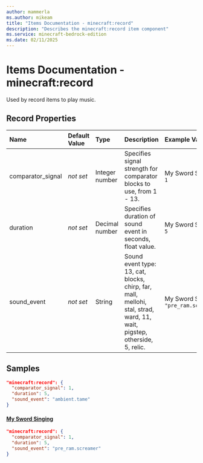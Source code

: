 ```yaml
---
author: mammerla
ms.author: mikeam
title: "Items Documentation - minecraft:record"
description: "Describes the minecraft:record item component"
ms.service: minecraft-bedrock-edition
ms.date: 02/11/2025 
---
```


# Items Documentation - minecraft:record

Used by record items to play music.


## Record Properties

|Name       |Default Value |Type |Description |Example Values |
|:----------|:-------------|:----|:-----------|:------------- |
| comparator_signal | *not set* | Integer number | Specifies signal strength for comparator blocks to use, from 1 - 13. | My Sword Singing: `1` | 
| duration | *not set* | Decimal number | Specifies duration of sound event in seconds, float value. | My Sword Singing: `5` | 
| sound_event | *not set* | String | Sound event type: 13, cat, blocks, chirp, far, mall, mellohi, stal, strad, ward, 11, wait, pigstep, otherside, 5, relic. | My Sword Singing: `"pre_ram.screamer"` | 

## Samples


```json
"minecraft:record": {
  "comparator_signal": 1,
  "duration": 5,
  "sound_event": "ambient.tame"
}
```

#### [My Sword Singing](https://github.com/microsoft/minecraft-samples/tree/main/custom_items/behavior_packs/custom_item/items/my_sword_singing.json)


```json
"minecraft:record": {
  "comparator_signal": 1,
  "duration": 5,
  "sound_event": "pre_ram.screamer"
}
```
